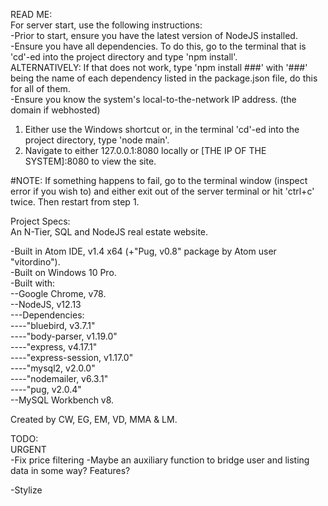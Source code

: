 READ ME:  
For server start, use the following instructions:  
-Prior to start, ensure you have the latest version of NodeJS installed.  
-Ensure you have all dependencies. To do this, go to the terminal that is 'cd'-ed into the project directory and type 'npm install'.  
ALTERNATIVELY: If that does not work, type 'npm install ###' with '###' being the name of each dependency listed in the package.json file, do this for all of them.  
-Ensure you know the system's local-to-the-network IP address. (the domain if webhosted)  

1. Either use the Windows shortcut or, in the terminal 'cd'-ed into the project directory, type 'node main'.  
2. Navigate to either 127.0.0.1:8080 locally or [THE IP OF THE SYSTEM]:8080 to view the site.  

#NOTE: If something happens to fail, go to the terminal window (inspect error if you wish to) and either exit out of the server terminal or hit 'ctrl+c' twice. Then restart from step 1.

Project Specs:  
An N-Tier, SQL and NodeJS real estate website.  

-Built in Atom IDE, v1.4 x64 (+"Pug, v0.8" package by Atom user "vitordino").  
-Built on Windows 10 Pro.  
-Built with:  
--Google Chrome, v78.  
--NodeJS, v12.13  
---Dependencies:   
----"bluebird, v3.7.1"  
----"body-parser, v1.19.0"  
----"express, v4.17.1"  
----"express-session, v1.17.0"  
----"mysql2, v2.0.0"  
----"nodemailer, v6.3.1"  
----"pug, v2.0.4"  
--MySQL Workbench v8.  

Created by CW, EG, EM, VD, MMA & LM.  

TODO:  
URGENT  
-Fix price filtering
-Maybe an auxiliary function to bridge user and listing data in some way? Features?

-Stylize  

